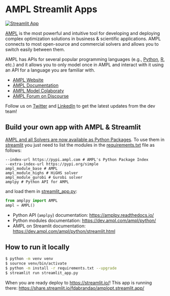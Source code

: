 # AMPL Streamlit Apps

[![Streamlit App](https://static.streamlit.io/badges/streamlit_badge_black_white.svg)](https://share.streamlit.io/fdabrandao/amplopt.streamlit.app/)

[AMPL](https://ampl.com) is the most powerful and intuitive tool for developing and deploying
complex optimization solutions in business & scientific applications.
AMPL connects to most open-source and commercial solvers and allows you to switch easily between them.

AMPL has APIs for several popular programming languages
(e.g., [Python](https://amplpy.readthedocs.io/), [R](https://rampl.readthedocs.io/), etc.)
and it allows you to only model once in AMPL and interact with it using an API for a language 
you are familiar with.

- [AMPL Website](https://ampl.com)
- [AMPL Documentation](https://dev.ampl.com/)
- [AMPL Model Colaboraty](https://colab.ampl.com/)
- [AMPL Forum on Discourse](https://discuss.ampl.com/)

Follow us on [Twitter](https://twitter.com/AMPLopt) and [LinkedIn](https://www.linkedin.com/company/ampl) to get the latest updates from the dev team!

## Build your own app with AMPL & Streamlit

[AMPL and all Solvers are now available as Python Packages](https://dev.ampl.com/ampl/python.html). To use them in [streamlit](https://streamlit.io/) you just need to list the modules in the [requirements.txt](requirements.txt) file as follows:
```
--index-url https://pypi.ampl.com # AMPL's Python Package Index
--extra-index-url https://pypi.org/simple
ampl_module_base # AMPL
ampl_module_highs # HiGHS solver
ampl_module_gurobi # Gurobi solver
amplpy # Python API for AMPL
```

and load them in [streamlit_app.py](streamlit_app.py):
```python
from amplpy import AMPL
ampl = AMPL()
```

- Python API (`amplpy`) documentation: https://amplpy.readthedocs.io/
- Python modules documentation: https://dev.ampl.com/ampl/python/
- AMPL on Streamlit documentation: https://dev.ampl.com/ampl/python/streamlit.html

## How to run it locally

```bash
$ python -m venv venv
$ sournce venv/bin/activate
$ python -m install -r requirements.txt --upgrade
$ streamlit run streamlit_app.py
```

When you are ready deploy to https://streamlit.io/! This app is running there: https://share.streamlit.io/fdabrandao/amplopt.streamlit.app/